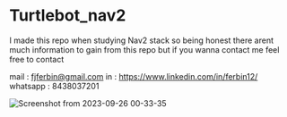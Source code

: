  # Turtlebot_nav2

 I made this repo when studying Nav2 stack so being honest there arent much information to gain from this repo but if you wanna contact me feel free to contact 

mail : fjferbin@gmail.com
in : https://www.linkedin.com/in/ferbin12/
whatsapp : 8438037201



![Screenshot from 2023-09-26 00-33-35](https://github.com/FERBIN12/turtlebot_nav2/assets/126778624/4076f562-7c0b-4655-8627-53a69d23b435)
